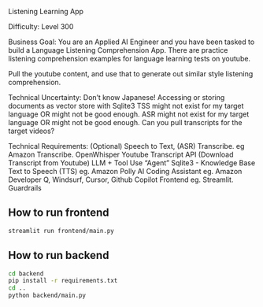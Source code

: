 Listening Learning App

Difficulty: Level 300

Business Goal: 
You are an Applied AI Engineer and you have been tasked to build a Language Listening Comprehension App. There are practice listening comprehension examples for language learning tests on youtube.

Pull the youtube content, and use that to generate out similar style listening comprehension.

Technical Uncertainty:
Don’t know Japanese!
Accessing or storing documents as vector store with Sqlite3
TSS might not exist for my target language OR might not be good enough.
ASR might not exist for my target language OR might not be good enough.
Can you pull transcripts for the target videos?

Technical Requirements:
(Optional) Speech to Text, (ASR) Transcribe. eg Amazon Transcribe. OpenWhisper
Youtube Transcript API (Download Transcript from Youtube)
LLM + Tool Use “Agent”
Sqlite3 - Knowledge Base 
Text to Speech (TTS) eg. Amazon Polly
AI Coding Assistant eg. Amazon Developer Q, Windsurf, Cursor, Github Copilot
Frontend eg. Streamlit.
Guardrails





## How to run frontend

```sh
streamlit run frontend/main.py
```

## How to run backend

```sh
cd backend
pip install -r requirements.txt
cd ..
python backend/main.py
```
